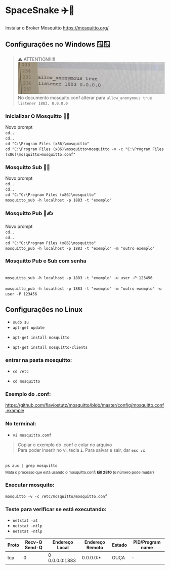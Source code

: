  # SpaceSnake ✈️🐍
Instalar o Broker Mosquitto https://mosquitto.org/

## Configurações no Windows 🪟🪟
>⚠️ ATTENTION!!!!! <br>
>![imagem](coisasa/imagen.jpeg)<br>
> No documento mosquito.conf alterar para `allow_anonymous true` `listener 1883. 0.0.0.0`

### Inicializar O Mosquitto 🦟⏰
Novo prompt
<br> `cd..`
<br> `cd..`
<br>`cd "C:\Program Files (x86)\mosquitto"`
<br>`cd "C:\Program Files (x86)\mosquitto>mosquitto -v -c "C:\Program Files (x86)\mosquitto>mosquitto.conf"`

 
### Mosquitto Sub 🦟🙆
Novo prompt
<br> `cd..`
<br> `cd..`
<br> `cd "C:"C:\Program Files (x86)\mosquitto"`
<br> `mosquitto_sub -h localhost -p 1883 -t "exemplo"`
<br>

### Mosquitto Pub 🦟✍️
Novo prompt
<br> `cd..`
<br> `cd..`
<br> `cd "C:"C:\Program Files (x86)\mosquitto"`
<br> `mosquitto_pub -h localhost -p 1883 -t "exemplo" -m "outro exemplo"`

### Mosquitto Pub e Sub com senha
<br> `mosquitto_sub -h localhost -p 1883 -t "exemplo" -u user -P 123456`
<br>
<br> `mosquitto_pub -h localhost -p 1883 -t "exemplo" -m "outro exemplo" -u user -P 123456`

## Configurações no Linux 
- `sudo su`
- `apt-get update`
* `apt-get install mosquitto`
+ `apt-get install mosquitto-clients`

### entrar na pasta mosquitto: 

+ `cd /etc`
* `cd mosquitto`

### Exemplo do .conf:
https://github.com/flaviostutz/mosquitto/blob/master/config/mosquitto.conf.example

### No terminal: 
 - `vi mosquitto.conf`

> Copiar o exemplo do .conf e colar no arquivo <br>
> Para poder inserir no vi, tecla **`i`**. Para salvar e sair, dar **`esc :x`**

<br>`ps aux | grep mosquitto` <br>
<sub> Mata o processo que está usando o mosquitto.conf: 
**kill 2810** (o número pode mudar)


### Executar mosquito:
`mosquitto -v -c /etc/mosquitto/mosquitto.conf`

### Teste para verificar se está executando:
- `netstat -at`
- `netstat -ntlp`
- `netstat -ntlp`

|Proto |Recv-Q Send-Q | Endereço Local | Endereço Remoto |  Estado  |  PID/Program name  |  
|------|--------------|----------------|-----------------|----------|--------------------|
| tcp  |       0      |0 0.0.0.0:1883  |    0.0.0.0:*    |   OUÇA   |          -         |
